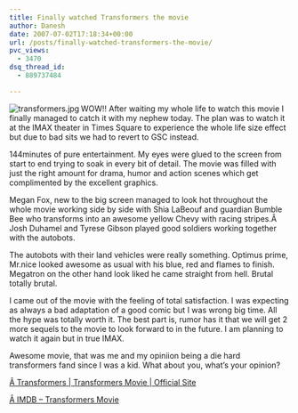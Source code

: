 ```yaml
---
title: Finally watched Transformers the movie
author: Danesh
date: 2007-07-02T17:18:34+00:00
url: /posts/finally-watched-transformers-the-movie/
pvc_views:
  - 3470
dsq_thread_id:
  - 889737484

---
```

[<img src="/wp-content/uploads/2007/07/transformers.jpg" title="transformers.jpg" alt="transformers.jpg" align="left" />][1]WOW!! After waiting my whole life to watch this movie I finally managed to catch it with my nephew today. The plan was to watch it at the IMAX theater in Times Square to experience the whole life size effect but due to bad sits we had to revert to GSC instead.

144minutes of pure entertainment. My eyes were glued to the screen from start to end trying to soak in every bit of detail. The movie was filled with just the right amount for drama, humor and action scenes which get complimented by the excellent graphics.

Megan Fox, new to the big screen managed to look hot throughout the whole movie working side by side with Shia LaBeouf and guardian Bumble Bee who transforms into an awesome yellow Chevy with racing stripes.Â  Josh Duhamel and Tyrese Gibson played good soldiers working together with the autobots.

The autobots with their land vehicles were really something. Optimus prime, Mr.nice looked awesome as usual with his blue, red and flames to finish. Megatron on the other hand look liked he came straight from hell. Brutal totally brutal.

I came out of the movie with the feeling of total satisfaction. I was expecting as always a bad adaptation of a good comic but I was wrong big time. All the hype was totally worth it. The best part is, rumor has it that we will get 2 more sequels to the movie to look forward to in the future. I am planning to watch it again but in true IMAX.

Awesome movie, that was me and my opiniion being a die hard transformers fand since I was a kid. What about you, what&#8217;s your opinion?

[Â Transformers | Transformers Movie | Official Site][2]

[Â IMDB &#8211; Transformers Movie][3]

 [1]: /wp-content/uploads/2007/07/transformers.jpg "transformers.jpg"
 [2]: http://www.google.com/url?sa=t&ct=res&cd=1&url=http%3A%2F%2Fwww.transformersmovie.com%2F&ei=ojKJRsjeDMjwiwHRpN3UBg&usg=AFQjCNENEaU7A6Z8dz-iT299u8KyKhVHbg&sig2=dEgYF1-Iy99gpZKt7WVpaQ
 [3]: http://www.google.com/url?sa=t&ct=res&cd=2&url=http%3A%2F%2Fwww.imdb.com%2Ftitle%2Ftt0418279%2F&ei=ojKJRsjeDMjwiwHRpN3UBg&usg=AFQjCNHIEgKfxC1eAdp4zFofCY7rHfMCgg&sig2=fLgbPMY7R4O_FRY9mMUmyg